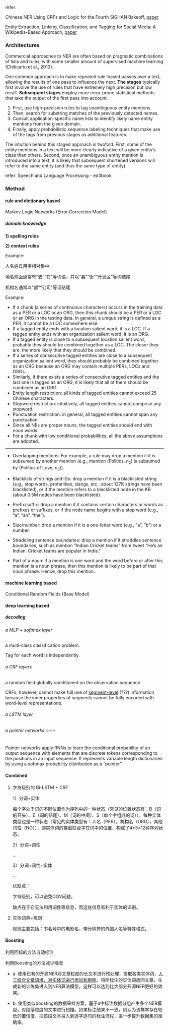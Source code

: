 refer:

Chinese NER Using CRFs and Logic for the Fourth SIGHAN Bakeoff, [paper](https://www.aclweb.org/anthology/I08-4016)

Entity Extraction, Linking, Classification, and Tagging for Social Media: A Wikipedia-Based Approach, [paper](http://pages.cs.wisc.edu/~anhai/papers/doctagger-vldb13.pdf)



### Architectures

Commercial approaches to NER are often based on pragmatic combinations of lists and rules, with some smaller amount of supervised machine learning (Chiticariu et al., 2013).

One common approach is to make repeated rule-based passes over a text, allowing the results of one pass to influence the next. **The stages** typically first involve the use of rules that have extremely high precision but low recall. **Subsequent stages** employ more error-prone statistical methods that take the output of the first pass into account.
1. First, use high-precision rules to tag unambiguous entity mentions.
2. Then, search for substring matches of the previously detected names.
3. Consult application-specific name lists to identify likely name entity mentions from the given domain.
4. Finally, apply probabilistic sequence labeling techniques that make use of the tags from previous stages as additional features.

The intuition behind this staged approach is twofold. First, some of the entity mentions in a text will be more clearly indicative of a given entity’s class than others. Second, once an unambiguous entity mention is introduced into a text, it is likely that subsequent shortened versions will refer to the same entity (and thus the same type of entity).

refer: Speech and Language Processing - ed3book

### Method



#### rule and dictionary based

Markov Logic Networks (Error Correction Model)

##### domain knowledge

**1) spelling rules**

**2) context rules**

Example:

人名姓氏用字相对集中

地名前面通常有“去”“在”等词语，并以“县”“街”“开发区”等词结尾

机构名通常以“部”“公司”等词结尾

Example:

- If a chunk (a series of continuous characters) occurs in the training data as a PER or a LOC or an ORG, then this chunk should be a PER or a LOC or an ORG in the testing data. In general, a unique string is defined as a PER, it cannot be a LOC somewhere else.
- If a tagged entity ends with a location salient word, it is a LOC. If a tagged entity ends with an organization salient word, it is an ORG.
- If a tagged entity is close to a subsequent location salient word, probably they should be combined together as a LOC. The closer they are, the more likely that they should be combined.
- If a series of consecutive tagged entities are close to a subsequent organization salient word, they should probably be combined together as an ORG because an ORG may contain multiple PERs, LOCs and ORGs.
- Similarly, if there exists a series of consecutive tagged entities and the last one is tagged as an ORG, it is likely that all of them should be combined as an ORG.
- Entity length restriction: all kinds of tagged entities cannot exceed 25 Chinese characters.
- Stopword restriction: intuitively, all tagged entities cannot comprise any stopword.
- Punctuation restriction: in general, all tagged entities cannot span any punctuation.
- Since all NEs are proper nouns, the tagged entities should end with noun words.
- For a chunk with low conditional probabilities, all the above assumptions are adopted.

------

- Overlapping mentions: For example, a rule may drop a mention if it is subsumed by another mention (e.g., mention (Politics, $n_2$) is subsumed by (Politics of Love, $n_3$)).
  
- Blacklists of strings and IDs: drop a mention if it is a blacklisted string (e.g., stop words, profanities, slangs, etc.; about 127K strings have been blacklisted), or if the mention refers to a blacklisted node in the KB (about 0.5M nodes have been blacklisted).

- Prefix/suffix: drop a mention if it contains certain characters or words as prefixes or suffixes, or if the node name begins with a stop word (e.g., “a”, “an”, “the”).
  
- Size/number: drop a mention if it is a one-letter word (e.g., “a”, “b”) or a number.
  
- Straddling sentence boundaries: drop a mention if it straddles sentence boundaries, such as mention “Indian Cricket teams” from tweet “He’s an Indian. Cricket teams are popular in India.”
  
- Part of a noun: if a mention is one word and the word before or after this mention is a noun phrase, then this mention is likely to be part of that noun phrase. Hence, drop this mention.



#### machine learning based

Conditional Random Fields (Base Model)



#### deep learning based

##### decoding

###### a MLP + softmax layer


a multi-class classification problem.

Tag for each word is independently.

###### a CRF layers

a random field globally conditioned on the observation sequence

CRFs, however, cannot make full use of <u>segment-level</u> (???) information because the inner properties of segments cannot be fully encoded with word-level representations.





###### a LSTM layer



###### a pointer networks :star::star::star:

Pointer networks apply RNNs to learn the conditional probability of an output sequence with elements that are discrete tokens corresponding to the positions in an input sequence. It represents variable length dictionaries by using a softmax probability distribution as a “pointer”.



#### Combined

1. 字符级别的 Bi-LSTM + CRF

   1）分词+实体

   每个字处于词的不同位置作为序列中的一种状态（常见的位置状态有：B（词的开头）、E（词的结尾）、M（词的中间）、S（单个字组成的词）），每种实体类型也是一种状态（常见的实体类型有：人名（PER），机构名（ORG），其他词性（NO）），则实体词的类型联合字在词中的位置，构成了4*3=12种序列状态。

   2）分词+词性

   ...

   3）分词+词性+实体

   ...

   优缺点：

   字符级别，可以避免OOV问题。

   缺点在于它无法利用词性等信息，而这些信息有利于实体的识别。

   

2. 实体词典+规则

   规则主要包括：书名号中的电影名、带分隔符的外国人名等特殊格式。





#### Boosting

利用回标的方法自动标注

利用Boosting的方法减少噪音



- a. 使用已有的开源NER对文章粒度的长文本进行预处理，提取各类实体词，<u>人工结合文章语境，对实体词进行添加和删除</u>。将所标注的实体词放回文章，生成新的训练集进入到NER算法模型，这样可以达到比大部分开源NER更好的效果。

- b. 使用类似boosting的数据采样方案，基于a中标注数据分组产生多个NER模型，对段落粒度的文本进行扫描。如果标注结果不一致，则认为该样本存在较低的置信度，把该段文本投入到逐字逐句的标注流程，进一步提升数据集的准确率。

  



